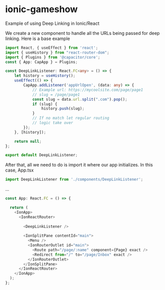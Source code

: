 # ionic-gameshow
Example of using Deep Linking in Ionic/React

We create a new component to handle all the URLs being passed for deep linking. Here is a base example
```typescript
import React, { useEffect } from 'react';
import { useHistory } from "react-router-dom";
import { Plugins } from '@capacitor/core';
const { App: CapApp } = Plugins;

const DeepLinkListener: React.FC<any> = () => {
    let history = useHistory();
    useEffect(() => {
        CapApp.addListener('appUrlOpen', (data: any) => {
            // Example url: https://mycoolsite.com/page/page1
            // slug = /page/page1
            const slug = data.url.split(".com").pop();
            if (slug) {
                history.push(slug);
            }
            // If no match let regular routing 
            // logic take over
        });
    }, [history]);

    return null;
};

export default DeepLinkListener;
```

After that, all we need to do is import it where our app initializes. In this case, App.tsx
```typescript
import DeepLinkListener from './components/DeepLinkListener';
```
...

```typescript
const App: React.FC = () => {

  return (
    <IonApp>
      <IonReactRouter>
      
        <DeepLinkListener />
        
        <IonSplitPane contentId="main">
          <Menu />
          <IonRouterOutlet id="main">
            <Route path="/page/:name" component={Page} exact />
            <Redirect from="/" to="/page/Inbox" exact />
          </IonRouterOutlet>
        </IonSplitPane>
      </IonReactRouter>
    </IonApp>
  );
};
```
